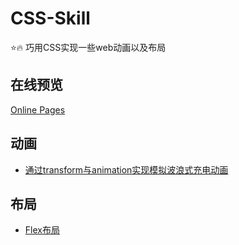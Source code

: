 # CSS-Skill
:star::fire: 巧用CSS实现一些web动画以及布局

## 在线预览

[Online Pages](http://www.srq.ink)  

## 动画
+ [通过transform与animation实现模拟波浪式充电动画](https://github.com/srqAndwr/CSS-Skill/tree/main/css-chargingWave)  
  
  
  
## 布局
+ [Flex布局](https://github.com/srqAndwr/CSS-Skill/tree/main/Flex-layout)  
